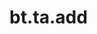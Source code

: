 <div itemscope itemtype="http://developers.google.com/ReferenceObject">
<meta itemprop="name" content="bt.ta.add" />
<meta itemprop="path" content="Stable" />
</div>

# bt.ta.add

<!-- Insert buttons and diff -->

<table class="tfo-notebook-buttons tfo-api nocontent" align="left">

</table>





<pre class="devsite-click-to-copy prettyprint lang-py tfo-signature-link">
<code>bt.ta.add(
    *args, **kwargs
) -> np.array
</code></pre>



<!-- Placeholder for "Used in" -->
